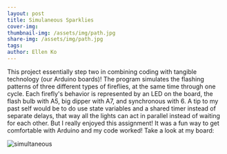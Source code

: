 ```yaml
---
layout: post
title: Simulaneous Sparklies
cover-img:
thumbnail-img: /assets/img/path.jpg
share-img: /assets/img/path.jpg
tags: 
author: Ellen Ko
---
```


This project essentially step two in combining coding with tangible technology (our Arduino boards)! The program simulates the flashing patterns of three different types of fireflies, at the same time through one cycle. Each firefly's behavior is represented by an LED on the board, the flash bulb with A5, big dipper with A7, and synchronous with 6. A tip to my past self would be to do use state variables and a shared timer instead of separate delays, that way all the lights can act in parallel instead of waiting for each other. But I really enjoyed this assignment! It was a fun way to get comfortable with Arduino and my code worked! Take a look at my board: 

![simultaneous](https://ellen-ko.github.io/assets/img/sparklies.jpg)
